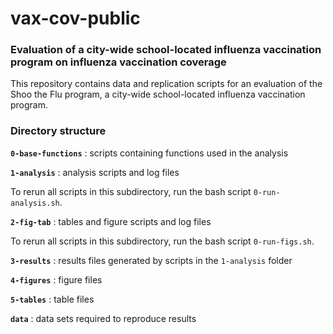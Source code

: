# vax-cov-public

### Evaluation of a city-wide school-located influenza vaccination program on influenza vaccination coverage

This repository contains data and replication scripts for an evaluation of the Shoo the Flu program, a city-wide school-located influenza vaccination program. 

### Directory structure

**`0-base-functions`** : scripts containing functions used in the analysis

**`1-analysis`** : analysis scripts and log files

To rerun all scripts in this subdirectory, run the bash script `0-run-analysis.sh`.

**`2-fig-tab`** :  tables and figure scripts and log files

To rerun all scripts in this subdirectory, run the bash script `0-run-figs.sh`.

**`3-results`** :  results files generated by scripts in the `1-analysis` folder

**`4-figures`** :  figure files

**`5-tables`** :  table files

**`data`** : data sets required to reproduce results 
